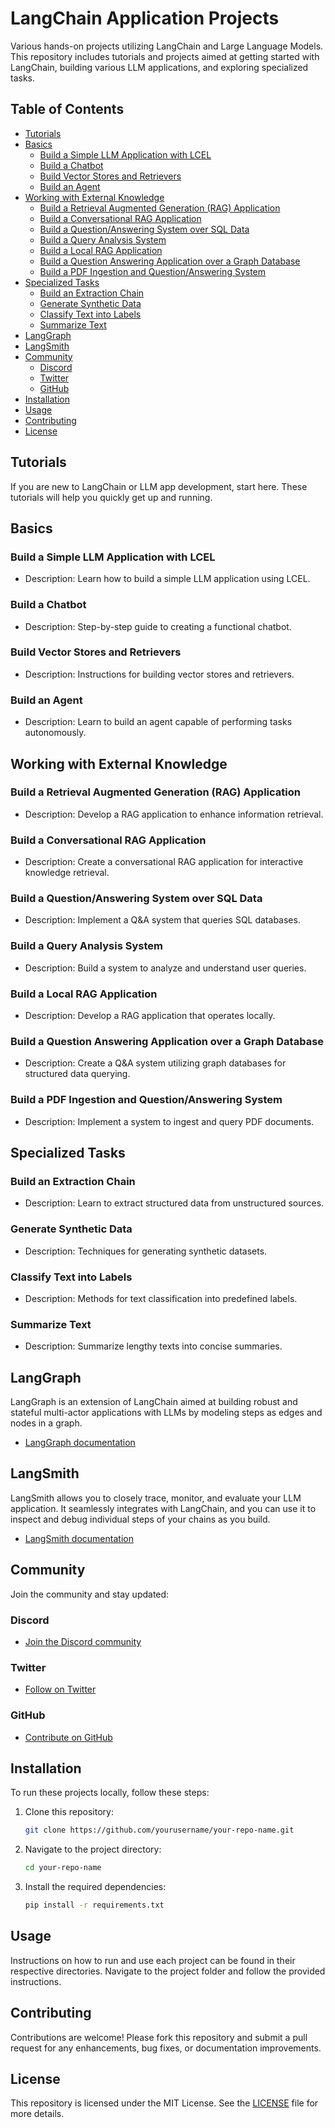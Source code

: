 # LangChain Application Projects

Various hands-on projects utilizing LangChain and Large Language Models. This repository includes tutorials and projects aimed at getting started with LangChain, building various LLM applications, and exploring specialized tasks.

## Table of Contents

- [Tutorials](#tutorials)
- [Basics](#basics)
  - [Build a Simple LLM Application with LCEL](#build-a-simple-llm-application-with-lcel)
  - [Build a Chatbot](#build-a-chatbot)
  - [Build Vector Stores and Retrievers](#build-vector-stores-and-retrievers)
  - [Build an Agent](#build-an-agent)
- [Working with External Knowledge](#working-with-external-knowledge)
  - [Build a Retrieval Augmented Generation (RAG) Application](#build-a-retrieval-augmented-generation-rag-application)
  - [Build a Conversational RAG Application](#build-a-conversational-rag-application)
  - [Build a Question/Answering System over SQL Data](#build-a-questionanswering-system-over-sql-data)
  - [Build a Query Analysis System](#build-a-query-analysis-system)
  - [Build a Local RAG Application](#build-a-local-rag-application)
  - [Build a Question Answering Application over a Graph Database](#build-a-question-answering-application-over-a-graph-database)
  - [Build a PDF Ingestion and Question/Answering System](#build-a-pdf-ingestion-and-questionanswering-system)
- [Specialized Tasks](#specialized-tasks)
  - [Build an Extraction Chain](#build-an-extraction-chain)
  - [Generate Synthetic Data](#generate-synthetic-data)
  - [Classify Text into Labels](#classify-text-into-labels)
  - [Summarize Text](#summarize-text)
- [LangGraph](#langgraph)
- [LangSmith](#langsmith)
- [Community](#community)
  - [Discord](#discord)
  - [Twitter](#twitter)
  - [GitHub](#github)
- [Installation](#installation)
- [Usage](#usage)
- [Contributing](#contributing)
- [License](#license)

## Tutorials

If you are new to LangChain or LLM app development, start here. These tutorials will help you quickly get up and running.

## Basics

### Build a Simple LLM Application with LCEL
- Description: Learn how to build a simple LLM application using LCEL.

### Build a Chatbot
- Description: Step-by-step guide to creating a functional chatbot.

### Build Vector Stores and Retrievers
- Description: Instructions for building vector stores and retrievers.

### Build an Agent
- Description: Learn to build an agent capable of performing tasks autonomously.

## Working with External Knowledge

### Build a Retrieval Augmented Generation (RAG) Application
- Description: Develop a RAG application to enhance information retrieval.

### Build a Conversational RAG Application
- Description: Create a conversational RAG application for interactive knowledge retrieval.

### Build a Question/Answering System over SQL Data
- Description: Implement a Q&A system that queries SQL databases.

### Build a Query Analysis System
- Description: Build a system to analyze and understand user queries.

### Build a Local RAG Application
- Description: Develop a RAG application that operates locally.

### Build a Question Answering Application over a Graph Database
- Description: Create a Q&A system utilizing graph databases for structured data querying.

### Build a PDF Ingestion and Question/Answering System
- Description: Implement a system to ingest and query PDF documents.

## Specialized Tasks

### Build an Extraction Chain
- Description: Learn to extract structured data from unstructured sources.

### Generate Synthetic Data
- Description: Techniques for generating synthetic datasets.

### Classify Text into Labels
- Description: Methods for text classification into predefined labels.

### Summarize Text
- Description: Summarize lengthy texts into concise summaries.

## LangGraph

LangGraph is an extension of LangChain aimed at building robust and stateful multi-actor applications with LLMs by modeling steps as edges and nodes in a graph.
- [LangGraph documentation](#link-to-langgraph-docs)

## LangSmith

LangSmith allows you to closely trace, monitor, and evaluate your LLM application. It seamlessly integrates with LangChain, and you can use it to inspect and debug individual steps of your chains as you build.
- [LangSmith documentation](#link-to-langsmith-docs)

## Community

Join the community and stay updated:

### Discord
- [Join the Discord community](#link-to-discord)

### Twitter
- [Follow on Twitter](#link-to-twitter)

### GitHub
- [Contribute on GitHub](#link-to-github)

## Installation

To run these projects locally, follow these steps:

1. Clone this repository:
   ```sh
   git clone https://github.com/yourusername/your-repo-name.git
   ```
2. Navigate to the project directory:
   ```sh
   cd your-repo-name
   ```
3. Install the required dependencies:
   ```sh
   pip install -r requirements.txt
   ```

## Usage

Instructions on how to run and use each project can be found in their respective directories. Navigate to the project folder and follow the provided instructions.

## Contributing

Contributions are welcome! Please fork this repository and submit a pull request for any enhancements, bug fixes, or documentation improvements.

## License

This repository is licensed under the MIT License. See the [LICENSE](LICENSE) file for more details.
```

